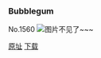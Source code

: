 ### Bubblegum
No.1560
![图片不见了~~~](https://imgs.xkcd.com/comics/bubblegum.png)

[原址](https://xkcd.com//1560) [下载](https://imgs.xkcd.com/comics/bubblegum.png)

